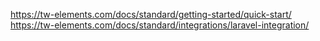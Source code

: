 https://tw-elements.com/docs/standard/getting-started/quick-start/
https://tw-elements.com/docs/standard/integrations/laravel-integration/
